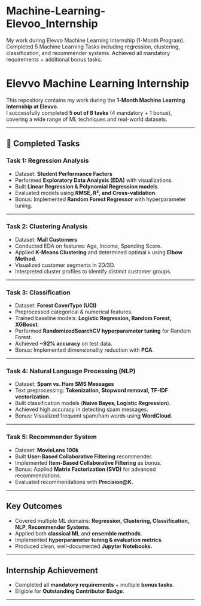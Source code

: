 # Machine-Learning-Elevoo_Internship
My work during Elevvo Machine Learning Internship (1-Month Program). Completed 5 Machine Learning Tasks including regression, clustering, classification, and recommender systems. Achieved all mandatory requirements + additional bonus tasks.
# Elevvo Machine Learning Internship 

This repository contains my work during the **1-Month Machine Learning Internship at Elevvo**.  
I successfully completed **5 out of 8 tasks** (4 mandatory + 1 bonus), covering a wide range of ML techniques and real-world datasets.

---

## 📌 Completed Tasks

###  Task 1: Regression Analysis
- Dataset: **Student Performance Factors**
- Performed **Exploratory Data Analysis (EDA)** with visualizations.
- Built **Linear Regression & Polynomial Regression models**.
- Evaluated models using **RMSE, R², and Cross-validation**.
- Bonus: Implemented **Random Forest Regressor** with hyperparameter tuning.

---

###  Task 2: Clustering Analysis
- Dataset: **Mall Customers**
- Conducted EDA on features: Age, Income, Spending Score.
- Applied **K-Means Clustering** and determined optimal `k` using **Elbow Method**.
- Visualized customer segments in 2D/3D.
- Interpreted cluster profiles to identify distinct customer groups.

---

###  Task 3: Classification
- Dataset: **Forest CoverType (UCI)**
- Preprocessed categorical & numerical features.
- Trained baseline models: **Logistic Regression, Random Forest, XGBoost**.
- Performed **RandomizedSearchCV hyperparameter tuning** for Random Forest.
- Achieved **~92% accuracy** on test data.
- Bonus: Implemented dimensionality reduction with **PCA**.

---

###  Task 4: Natural Language Processing (NLP)
- Dataset: **Spam vs. Ham SMS Messages**
- Text preprocessing: **Tokenization, Stopword removal, TF-IDF vectorization**.
- Built classification models (**Naive Bayes, Logistic Regression**).
- Achieved high accuracy in detecting spam messages.
- Bonus: Visualized frequent spam/ham words using **WordCloud**.

---

###  Task 5: Recommender System
- Dataset: **MovieLens 100k**
- Built **User-Based Collaborative Filtering** recommender.
- Implemented **Item-Based Collaborative Filtering** as bonus.
- Bonus: Applied **Matrix Factorization (SVD)** for advanced recommendations.
- Evaluated recommendations with **Precision@K**.

---

##  Key Outcomes
- Covered multiple ML domains: **Regression, Clustering, Classification, NLP, Recommender Systems**.
- Applied both **classical ML** and **ensemble methods**.
- Implemented **hyperparameter tuning & evaluation metrics**.
- Produced clean, well-documented **Jupyter Notebooks**.

---

##  Internship Achievement
- Completed all **mandatory requirements** + multiple **bonus tasks**.
- Eligible for **Outstanding Contributor Badge**.

---
